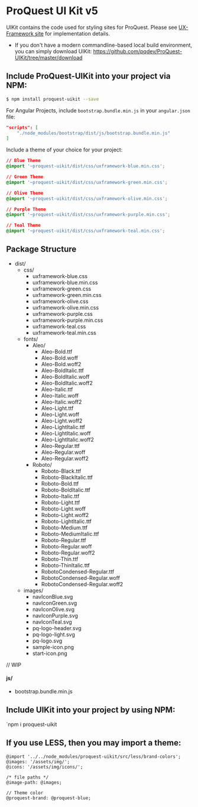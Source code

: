 # ProQuest UI Kit v5

UIKit contains the code used for styling sites for ProQuest. Please see [UX-Framework site](https://ux.proquest.com/) for implementation details.

* If you don't have a modern commandline-based local build environment, you can simply download UIKit:
https://github.com/pqdev/ProQuest-UIKit/tree/master/download

## Include ProQuest-UIKit into your project via NPM:

```bash
$ npm install proquest-uikit --save
```
For Angular Projects, include `bootstrap.bundle.min.js` in your `angular.json` file:

```JSON
"scripts": [
    "./node_modules/bootstrap/dist/js/bootstrap.bundle.min.js"
]
```

Include a theme of your choice for your project:
```css
// Blue Theme
@import '~proquest-uikit/dist/css/uxframework-blue.min.css';

// Green Theme
@import '~proquest-uikit/dist/css/uxframework-green.min.css';

// Olive Theme
@import '~proquest-uikit/dist/css/uxframework-olive.min.css';

// Purple Theme
@import '~proquest-uikit/dist/css/uxframework-purple.min.css';

// Teal Theme
@import '~proquest-uikit/dist/css/uxframework-teal.min.css';
```


## Package Structure
- dist/
    - css/
        - uxframework-blue.css
        - uxframework-blue.min.css
        - uxframework-green.css
        - uxframework-green.min.css
        - uxframework-olive.css
        - uxframework-olive.min.css
        - uxframework-purple.css
        - uxframework-purple.min.css
        - uxframework-teal.css
        - uxframework-teal.min.css
    - fonts/
        - Aleo/
            - Aleo-Bold.ttf
            - Aleo-Bold.woff
            - Aleo-Bold.woff2
            - Aleo-BoldItalic.ttf
            - Aleo-BoldItalic.woff
            - Aleo-BoldItalic.woff2
            - Aleo-Italic.ttf
            - Aleo-Italic.woff
            - Aleo-Italic.woff2
            - Aleo-Light.ttf
            - Aleo-Light.woff
            - Aleo-Light.woff2
            - Aleo-LightItalic.ttf
            - Aleo-LightItalic.woff
            - Aleo-LightItalic.woff2
            - Aleo-Regular.ttf
            - Aleo-Regular.woff
            - Aleo-Regular.woff2
        - Roboto/
            - Roboto-Black.ttf
            - Roboto-BlackItalic.ttf
            - Roboto-Bold.ttf
            - Roboto-BoldItalic.ttf
            - Roboto-Italic.ttf
            - Roboto-Light.ttf
            - Roboto-Light.woff
            - Roboto-Light.woff2
            - Roboto-LightItalic.ttf
            - Roboto-Medium.ttf
            - Roboto-MediumItalic.ttf
            - Roboto-Regular.ttf
            - Roboto-Regular.woff
            - Roboto-Regular.woff2
            - Roboto-Thin.ttf
            - Roboto-ThinItalic.ttf
            - RobotoCondensed-Regular.ttf
            - RobotoCondensed-Regular.woff
            - RobotoCondensed-Regular.woff2
    - images/
        - navIconBlue.svg
        - navIconGreen.svg
        - navIconOlive.svg
        - navIconPurple.svg
        - navIconTeal.svg
        - pq-logo-header.svg
        - pq-logo-light.svg
        - pq-logo.svg
        - sample-icon.png
        - start-icon.png

// WIP

#### js/
- bootstrap.bundle.min.js

## Include UIKit into your project by using NPM:
`npm i proquest-uikit

## If you use LESS, then you may import a theme:
```less
@import '../../node_modules/proquest-uikit/src/less/brand-colors';
@images: '/assets/img/';
@icons: '/assets/img/icons/';

/* file paths */
@image-path: @images;

// Theme color
@proquest-brand: @proquest-blue;
```